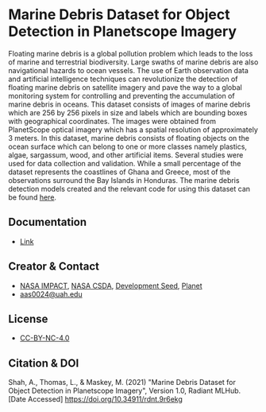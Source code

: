 # Marine Debris Dataset for Object Detection in Planetscope Imagery

Floating marine debris is a global pollution problem which leads to the loss of marine and terrestrial biodiversity. Large swaths of marine debris are also navigational hazards to ocean vessels. The use of Earth observation data and artificial intelligence techniques can revolutionize the detection of floating marine debris on satellite imagery and pave the way to a global monitoring system for controlling and preventing the accumulation of marine debris in oceans.
This dataset consists of images of marine debris which are 256 by 256 pixels in size and labels which are bounding boxes with geographical coordinates. The images were obtained from PlanetScope optical imagery which has a spatial resolution of approximately 3 meters. In this dataset, marine debris consists of floating objects on the ocean surface which can belong to one or more classes namely plastics, algae, sargassum, wood, and other artificial items. Several studies were used for data collection and validation. While a small percentage of the dataset represents the coastlines of Ghana and Greece, most of the observations surround the Bay Islands in Honduras. The marine debris detection models created and the relevant code for using this dataset can be found [here](https://github.com/NASA-IMPACT/marine_debris_ML).


## Documentation
* [Link](https://radiantearth.blob.core.windows.net/mlhub/nasa-marine-debris/documentation.pdf)

## Creator & Contact
* [NASA IMPACT](https://earthdata.nasa.gov/esds/impact), [NASA CSDA](https://earthdata.nasa.gov/esds/csdap), [Development Seed](https://developmentseed.org/), [Planet](https://www.planet.com/)
* aas0024@uah.edu

## License
* [CC-BY-NC-4.0](https://creativecommons.org/licenses/by-nc/4.0/)

## Citation & DOI
Shah, A., Thomas, L., & Maskey, M. (2021) "Marine Debris Dataset for Object Detection in Planetscope Imagery", Version 1.0, Radiant MLHub. [Date Accessed] https://doi.org/10.34911/rdnt.9r6ekg
